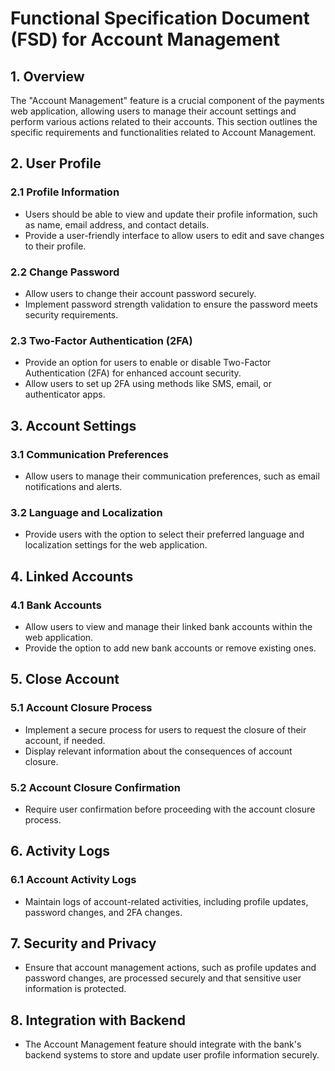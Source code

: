 # Functional Specification Document (FSD) for Account Management

## 1. Overview

The "Account Management" feature is a crucial component of the payments web application, allowing users to manage their account settings and perform various actions related to their accounts. This section outlines the specific requirements and functionalities related to Account Management.

## 2. User Profile

### 2.1 Profile Information

- Users should be able to view and update their profile information, such as name, email address, and contact details.
- Provide a user-friendly interface to allow users to edit and save changes to their profile.

### 2.2 Change Password

- Allow users to change their account password securely.
- Implement password strength validation to ensure the password meets security requirements.

### 2.3 Two-Factor Authentication (2FA)

- Provide an option for users to enable or disable Two-Factor Authentication (2FA) for enhanced account security.
- Allow users to set up 2FA using methods like SMS, email, or authenticator apps.

## 3. Account Settings

### 3.1 Communication Preferences

- Allow users to manage their communication preferences, such as email notifications and alerts.

### 3.2 Language and Localization

- Provide users with the option to select their preferred language and localization settings for the web application.

## 4. Linked Accounts

### 4.1 Bank Accounts

- Allow users to view and manage their linked bank accounts within the web application.
- Provide the option to add new bank accounts or remove existing ones.

## 5. Close Account

### 5.1 Account Closure Process

- Implement a secure process for users to request the closure of their account, if needed.
- Display relevant information about the consequences of account closure.

### 5.2 Account Closure Confirmation

- Require user confirmation before proceeding with the account closure process.

## 6. Activity Logs

### 6.1 Account Activity Logs

- Maintain logs of account-related activities, including profile updates, password changes, and 2FA changes.

## 7. Security and Privacy

- Ensure that account management actions, such as profile updates and password changes, are processed securely and that sensitive user information is protected.

## 8. Integration with Backend

- The Account Management feature should integrate with the bank's backend systems to store and update user profile information securely.


